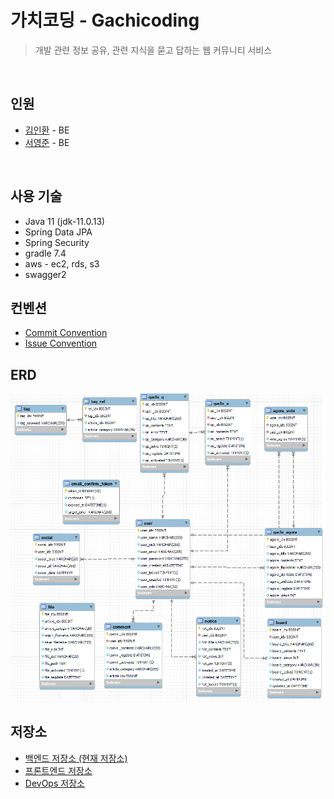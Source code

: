 # 가치코딩 - Gachicoding
> 개발 관련 정보 공유, 관련 지식을 묻고 답하는 웹 커뮤니티 서비스 <br>

<br>

## 인원 
* [김인환](https://github.com/inhwanK) - BE
* [서영준](https://github.com/95Seo) - BE

[//]: # (* [김인표]&#40;https://github.com/kiminpyo&#41;)
[//]: # (* [배지왕]&#40;https://github.com/BAE-JI-WANG&#41;)
[//]: # (* [김세현]&#40;https://github.com/saehyen&#41;)

<br>

## 사용 기술
* Java 11 (jdk-11.0.13)
* Spring Data JPA
* Spring Security 
* gradle 7.4
* aws - ec2, rds, s3
* swagger2

## 컨벤션
- [Commit Convention](https://github.com/95Seo/gachicoding/blob/develop/document/convention/commit_convention.md)
- [Issue Convention](https://github.com/95Seo/gachicoding/blob/develop/document/convention/issue_convention.md)

## ERD
![](document/erd.png)

## 저장소
* [백엔드 저장소 (현재 저장소)](https://github.com/inhwanK/gachicoding)
* [프론트엔드 저장소](https://github.com/kiminpyo/gachicoding-front-next)
* [DevOps 저장소](https://github.com/BAE-JI-WANG/gachicoding_DevOps)

<br>

[//]: # (## 프로젝트 이슈 정리)

[//]: # (* [Spring Boot 환경에서 CORS 정책 설정 &#40;Feat. Spring Security&#41;]&#40;https://bool-flower.tistory.com/30&#41;)

[//]: # (* [사용자 인증을 위한 메일 API 개발 과정]&#40;https://bool-flower.tistory.com/19&#41;)

[//]: # (  <br>)

[//]: # (## 주요 이슈 및 트러블슈팅)

[//]: # (* Spring Data JPA - [DynamicInsert,DynamicUpdate 어노테이션의 용도&#40;작성 전&#41;]&#40;&#41;)

[//]: # (* UnexpectedRollbackException - [아이디&#40;이메일&#41; 중복처리에서 @Transactional 에 의한 롤백 예외 발생&#40;작성 전&#41;]&#40;&#41;)

[//]: # (* Spring Security & OAuth2 - [로그인 연동&#40;구글, 카카오, 깃허브&#41;시 기존 아이디와 중복 처리&#40;작성 전&#41;]&#40;&#41;)

[//]: # (* AWS Access Denied - [IAM 계정으로 로그인 시 RDS 접근이 안되는 현상&#40;작성 전&#41;]&#40;&#41;)

[//]: # (* WebMvcConfigurationSupport - [스웨거, pageable 사용을 위해 해당 클래스를 상속받아 오버라이딩&#40;작성 전&#41;]&#40;&#41;)